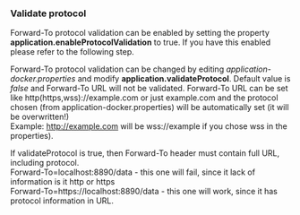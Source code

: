 ### Validate protocol <a href="#validateprotocol" id="validateprotocol"></a>

Forward-To protocol validation can be enabled by setting the property **application.enableProtocolValidation** to true. If you have this enabled please refer to the following step.

Forward-To protocol validation can be changed by editing _application-docker.properties_ and modify **application.validateProtocol**. Default value is _false_ and Forward-To URL will not be validated. Forward-To URL can be set like http(https,wss)://example.com or just example.com and the protocol chosen (from application-docker.properties) will be automatically set (it will be overwritten!)\
Example: http://example.com will be wss://example if you chose wss in the properties).

If validateProtocol is true, then Forward-To header must contain full URL, including protocol.\
Forward-To=localhost:8890/data - this one will fail, since it lack of information is it http or https\
Forward-To=https://localhost:8890/data - this one will work, since it has protocol information in URL.
